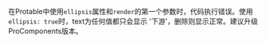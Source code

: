 在Protable中使用`ellipsis`属性和`render`的第一个参数时，代码执行错误。使用`ellipsis: true`时，text为任何值都只会显示 '下游'，删除则显示正常。建议升级ProComponents版本。
